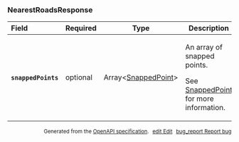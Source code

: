 <!--- This is a generated file, do not edit! -->
<!--- [START maps_http_schema_nearestroadsresponse] -->
<h3 class="schema-object" id="NearestRoadsResponse">NearestRoadsResponse</h3>

| Field                                                                                                                   | Required | Type                                                      | Description                                                                                                                                         |
| :---------------------------------------------------------------------------------------------------------------------- | -------- | --------------------------------------------------------- | --------------------------------------------------------------------------------------------------------------------------------------------------- |
| <h4 id="NearestRoadsResponse-snappedPoints" class="add-link schema-object-property-key"><code>snappedPoints</code></h4> | optional | Array&lt;[SnappedPoint](#SnappedPoint "SnappedPoint")&gt; | <div class="ref-property-description"><p>An array of snapped points.</p><p>See <a href="#SnappedPoint">SnappedPoint</a> for more information.</div> |

<p style="text-align: right; font-size: smaller;">Generated from the <a class="gc-analytics-event" data-category="GMP" data-label="openapi-github" href="https://github.com/googlemaps/openapi-specification" title="Google Maps Platform OpenAPI Specification" class="external">OpenAPI specification</a>.
<a class="gc-analytics-event" data-category="GMP" data-label="openapi-github-maps-http-schema-nearestroadsresponse" data-action="edit" style="margin-left: 5px;" href="https://github.com/googlemaps/openapi-specification/blob/main/specification/schemas/NearestRoadsResponse.yml" title="Edit on GitHub"><span class="material-icons">edit</span> Edit</a>
<a class="gc-analytics-event" data-category="GMP" data-label="openapi-github-maps-http-schema-nearestroadsresponse" data-action="bug" style="margin-left: 5px;" href="https://github.com/googlemaps/openapi-specification/issues/new?assignees=&labels=type%3A+bug%2C+triage+me&template=bug_report.md&title=[schemas] Bug - NearestRoadsResponse" title="File bug for schemas on GitHub"><span class="material-icons">bug_report</span> Report bug</a>
</p>

<!--- [END maps_http_schema_nearestroadsresponse] -->
